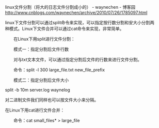 

linux文件分割（将大的日志文件分割成小的） - waynechen - 博客园 
http://www.cnblogs.com/waynechen/archive/2010/07/26/1785097.html

linux下文件分割可以通过split命令来实现，可以指定按行数分割和安大小分割两种模式。Linux下文件合并可以通过cat命令来实现，非常简单。

　　在Linux下用split进行文件分割：

　　模式一：指定分割后文件行数

　　对与txt文本文件，可以通过指定分割后文件的行数来进行文件分割。

　　命令：split -l 300 large_file.txt new_file_prefix

　　模式二：指定分割后文件大小

 split -b 10m server.log waynelog

对二进制文件我们同样也可以按文件大小来分隔。

 

在Linux下用cat进行文件合并：

　　命令：cat small_files* > large_file